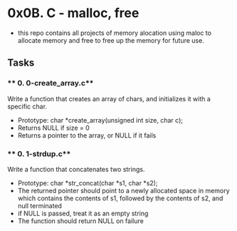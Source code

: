 # **0x0B. C - malloc, free**
* this repo contains all projects of memory alocation using maloc to allocate memory and free to free up the memory for future use.

## Tasks
### ** 0. 0-create_array.c**
Write a function that creates an array of chars, and initializes it with a specific char.
* Prototype: char *create_array(unsigned int size, char c);
* Returns NULL if size = 0
*  Returns a pointer to the array, or NULL if it fails

### ** 0. 1-strdup.c**
Write a function that concatenates two strings.
* Prototype: char *str_concat(char *s1, char *s2);
* The returned pointer should point to a newly allocated space in memory which contains the contents of s1, followed by the contents of s2, and null terminated
* if NULL is passed, treat it as an empty string
* The function should return NULL on failure
